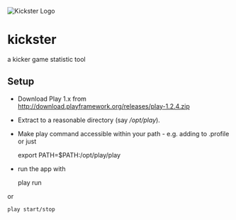 
![Kickster Logo](https://github.com/phaus/kickster/raw/master/public/img/logo-small.png "Kickster Logo")

kickster
========

a kicker game statistic tool

## Setup

* Download Play 1.x from http://download.playframework.org/releases/play-1.2.4.zip 
* Extract to a reasonable directory (say _/opt/play_).
* Make play command accessible within your path - e.g. adding to .profile or just

    export PATH=$PATH:/opt/play/play

* run the app with 

    play run

or

    play start/stop